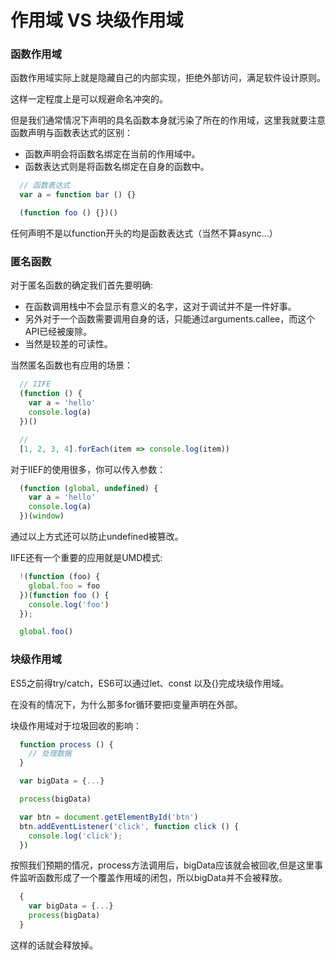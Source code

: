 # 作用域 VS 块级作用域

### 函数作用域

  函数作用域实际上就是隐藏自己的内部实现，拒绝外部访问，满足软件设计原则。

  这样一定程度上是可以规避命名冲突的。

  但是我们通常情况下声明的具名函数本身就污染了所在的作用域，这里我就要注意函数声明与函数表达式的区别：

  - 函数声明会将函数名绑定在当前的作用域中。
  - 函数表达式则是将函数名绑定在自身的函数中。

```JavaScript
  // 函数表达式
  var a = function bar () {}

  (function foo () {})()
```

  任何声明不是以function开头的均是函数表达式（当然不算async...）

### 匿名函数

  对于匿名函数的确定我们首先要明确:

  - 在函数调用栈中不会显示有意义的名字，这对于调试并不是一件好事。
  - 另外对于一个函数需要调用自身的话，只能通过arguments.callee，而这个API已经被废除。
  - 当然是较差的可读性。

  当然匿名函数也有应用的场景：

```JavaScript
  // IIFE
  (function () {
    var a = 'hello'
    console.log(a)
  })()

  // 
  [1, 2, 3, 4].forEach(item => console.log(item))
```

  对于IIEF的使用很多，你可以传入参数：

```JavaScript
  (function (global, undefined) {
    var a = 'hello'
    console.log(a)
  })(window)
```

  通过以上方式还可以防止undefined被篡改。

  IIFE还有一个重要的应用就是UMD模式:

```JavaScript
  !(function (foo) {
    global.foo = foo
  })(function foo () {
    console.log('foo')
  });

  global.foo()
```

### 块级作用域

  ES5之前得try/catch，ES6可以通过let、const 以及{}完成块级作用域。

  在没有的情况下，为什么那多for循环要把i变量声明在外部。

  块级作用域对于垃圾回收的影响：

```JavaScript
  function process () {
    // 处理数据
  }

  var bigData = {...}

  process(bigData)

  var btn = document.getElementById('btn')
  btn.addEventListener('click', function click () {
    console.log('click');
  })
```

  按照我们预期的情况，process方法调用后，bigData应该就会被回收,但是这里事件监听函数形成了一个覆盖作用域的闭包，所以bigData并不会被释放。

```JavaScript
  {
    var bigData = {...}
    process(bigData)
  }
```
  这样的话就会释放掉。